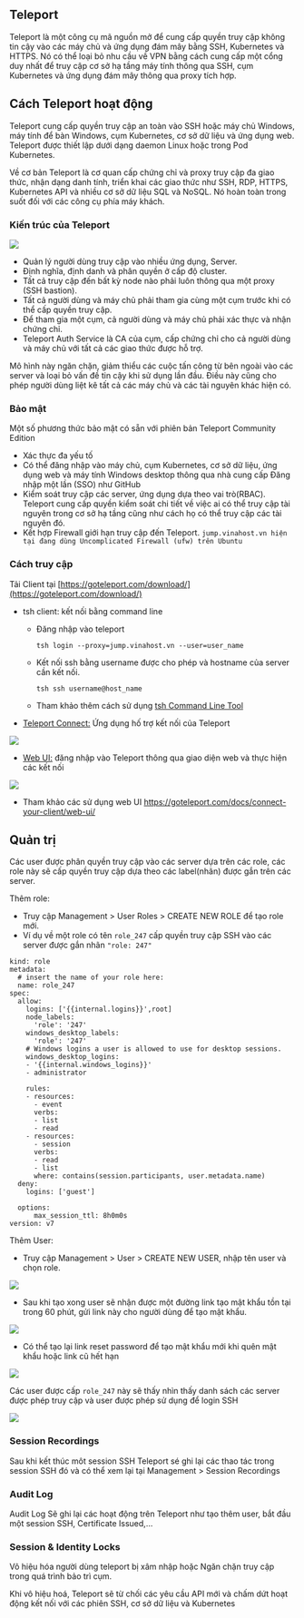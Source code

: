 ## Teleport
Teleport là một công cụ mã nguồn mở để cung cấp quyền truy cập không tin cậy vào các máy chủ và ứng dụng đám mây bằng SSH, Kubernetes và HTTPS. Nó có thể loại bỏ nhu cầu về VPN bằng cách cung cấp một cổng duy nhất để truy cập cơ sở hạ tầng máy tính thông qua SSH, cụm Kubernetes và ứng dụng đám mây thông qua proxy tích hợp.

## Cách Teleport hoạt động
Teleport cung cấp quyền truy cập an toàn vào SSH hoặc máy chủ Windows, máy tính để bàn Windows, cụm Kubernetes, cơ sở dữ liệu và ứng dụng web. Teleport được thiết lập dưới dạng daemon Linux hoặc trong Pod Kubernetes.

Về cơ bản Teleport là cơ quan cấp chứng chỉ và proxy truy cập đa giao thức, nhận dạng danh tính, triển khai các giao thức như SSH, RDP, HTTPS, Kubernetes API và nhiều cơ sở dữ liệu SQL và NoSQL. Nó hoàn toàn trong suốt đối với các công cụ phía máy khách.

### Kiến trúc của Teleport
<img src="image/teleport.png">

- Quản lý người dùng truy cập vào nhiều ứng dụng, Server.
- Định nghĩa, định danh và phân quyền ở cấp độ cluster.
- Tất cả truy cập đến bất kỳ node nào phải luôn thông qua một proxy (SSH bastion).
- Tất cả người dùng và máy chủ phải tham gia cùng một cụm trước khi có thể cấp quyền truy cập.
- Để tham gia một cụm, cả người dùng và máy chủ phải xác thực và nhận chứng chỉ.
- Teleport Auth Service là CA của cụm, cấp chứng chỉ cho cả người dùng và máy chủ với tất cả các giao thức được hỗ trợ.

Mô hình này ngăn chặn, giảm thiểu các cuộc tấn công từ bên ngoài vào các server và loại bỏ vấn đề tin cậy khi sử dụng lần đầu. Điều này cũng cho phép người dùng liệt kê tất cả các máy chủ và các tài nguyên khác hiện có.

### Bảo mật
Một số phương thức bảo mật có sẵn với phiên bản Teleport Community Edition
- Xác thực đa yếu tố
- Có thể đăng nhập vào máy chủ, cụm Kubernetes, cơ sở dữ liệu, ứng dụng web và máy tính Windows desktop thông qua nhà cung cấp Đăng nhập một lần (SSO) như GitHub
- Kiểm soát truy cập các server, ứng dụng dựa theo vai trò(RBAC). Teleport cung cấp quyền kiểm soát chi tiết về việc ai có thể truy cập tài nguyên trong cơ sở hạ tầng cũng như cách họ có thể truy cập các tài nguyên đó.
- Kết hợp Firewall giới hạn truy cập đến Teleport. ```jump.vinahost.vn hiện tại đang dùng Uncomplicated Firewall (ufw) trên Ubuntu```


### Cách truy cập

Tải Client tại [https://goteleport.com/download/](https://goteleport.com/download/)

- tsh client: kết nối bằng command line
    - Đăng nhập vào teleport
        ```
        tsh login --proxy=jump.vinahost.vn --user=user_name 
        ```
    - Kết nối ssh bằng username được cho phép và hostname của server cần kết nối.
        ```
        tsh ssh username@host_name
        ```
    - Tham khảo thêm cách sử dụng [tsh Command Line Tool](https://goteleport.com/docs/connect-your-client/tsh/)

- [Teleport Connect:](https://goteleport.com/docs/connect-your-client/teleport-connect/) Ứng dụng hố trợ kết nối của Teleport

<img src="image/teleport_connect.png">

- [Web UI:](https://jump.vinahost.vn/) đăng nhập vào Teleport thông qua giao diện web và thực hiện các kết nối

<img src="image/teleport_web_ui.png">

  - Tham khảo các sử dụng web UI https://goteleport.com/docs/connect-your-client/web-ui/


## Quản trị

Các user được phân quyền truy cập vào các server dựa trên các role, các role này sẽ cấp quyền truy cập dựa  theo các label(nhãn) được gắn trên các server.

Thêm role:
  - Truy cập Management > User Roles > CREATE NEW ROLE để tạo role mới. 
  - Ví dụ về một role có tên `role_247` cấp quyền truy cập SSH vào các server được gắn nhãn `"role: 247"`
  ```
  kind: role
  metadata:
    # insert the name of your role here:
    name: role_247
  spec:
    allow:
      logins: ['{{internal.logins}}',root]
      node_labels:
        'role': '247'
      windows_desktop_labels:
        'role': '247'
      # Windows logins a user is allowed to use for desktop sessions.
      windows_desktop_logins:
      - '{{internal.windows_logins}}'
      - administrator

      rules:
      - resources:
        - event
        verbs:
        - list
        - read
      - resources:
        - session
        verbs:
        - read
        - list
        where: contains(session.participants, user.metadata.name)
    deny:
      logins: ['guest']

    options:
        max_session_ttl: 8h0m0s
  version: v7
  ```

Thêm User: 
  - Truy cập Management > User > CREATE NEW USER, nhập tên user và chọn role.
  
  <img src="image/teleport_create_user.png">

  - Sau khi tạo xong user sẽ nhận được một đường link tạo mật khẩu tồn tại trong 60 phút, gửi link này cho người dùng để tạo mật khẩu.
  
  <img src="image/teleport_user_link.png">

  - Có thể tạo lại link reset password để tạo mật khẩu mới khi quên mật khẩu hoặc link cũ hết hạn

  <img src="image/teleport_reset_pass.png">

Các user được cấp `role_247` này sẽ thấy nhìn thấy danh sách các server được phép truy cập và user được phép sử dụng để login SSH

<img src="image/teleport_role_247.png">

### Session Recordings

Sau khi kết thúc môt session SSH Teleport sé ghi lại các thao tác trong session SSH đó và có thể xem lại tại Management > Session Recordings

### Audit Log
Audit Log Sẽ ghi lại các hoạt động trên Teleport như tạo thêm user, bắt đầu một session SSH, Certificate Issued,...

### Session & Identity Locks
Vô hiệu hóa người dùng teleport bị xâm nhập hoặc Ngăn chặn truy cập trong quá trình bảo trì cụm.

Khi vô hiệu hoá, Teleport sẽ từ chối các yêu cầu API mới và chấm dứt hoạt động kết nối với các phiên SSH, cơ sở dữ liệu và Kubernetes